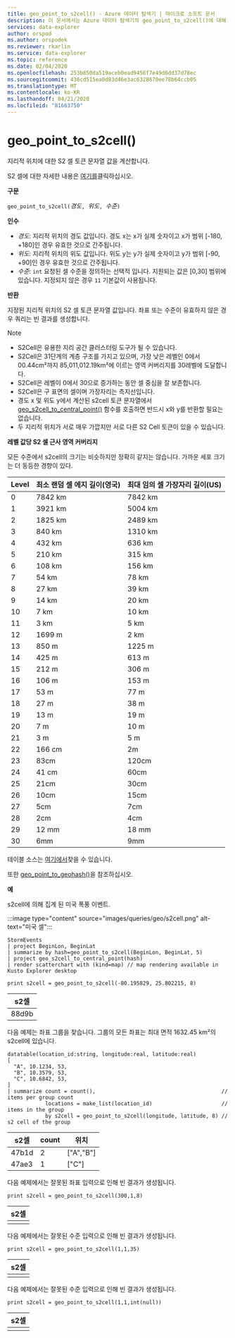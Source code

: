 ```yaml
---
title: geo_point_to_s2cell() - Azure 데이터 탐색기 | 마이크로 소프트 문서
description: 이 문서에서는 Azure 데이터 탐색기의 geo_point_to_s2cell()에 대해 설명합니다.
services: data-explorer
author: orspod
ms.author: orspodek
ms.reviewer: rkarlin
ms.service: data-explorer
ms.topic: reference
ms.date: 02/04/2020
ms.openlocfilehash: 253b850da519aceb0ead9456f7e49d6dd37d78ec
ms.sourcegitcommit: 436cd515ea0d83d46e3ac6328670ee78b64ccb05
ms.translationtype: MT
ms.contentlocale: ko-KR
ms.lasthandoff: 04/21/2020
ms.locfileid: "81663750"
---
```

# <a name="geo_point_to_s2cell"></a>geo_point_to_s2cell()

지리적 위치에 대한 S2 셀 토큰 문자열 값을 계산합니다.

S2 셀에 대한 자세한 내용은 [여기를](http://s2geometry.io/devguide/s2cell_hierarchy)클릭하십시오.

**구문**

`geo_point_to_s2cell(`*경도*`, `*위도*`, `*수준*`)`

**인수**

* *경도*: 지리적 위치의 경도 값입니다. 경도 x는 x가 실제 숫자이고 x가 범위 [-180, +180]인 경우 유효한 것으로 간주됩니다. 
* *위도*: 지리적 위치의 위도 값입니다. 위도 y는 y가 실제 숫자이고 y가 범위 [-90, +90]인 경우 유효한 것으로 간주됩니다. 
* *수준*: `int` 요청된 셀 수준을 정의하는 선택적 입니다. 지원되는 값은 [0,30] 범위에 있습니다. 지정되지 않은 경우 `11` 기본값이 사용됩니다.

**반환**

지정된 지리적 위치의 S2 셀 토큰 문자열 값입니다. 좌표 또는 수준이 유효하지 않은 경우 쿼리는 빈 결과를 생성합니다.

> [!NOTE]
>
> * S2Cell은 유용한 지리 공간 클러스터링 도구가 될 수 있습니다.
> * S2Cell은 31단계의 계층 구조를 가지고 있으며, 가장 낮은 레벨인 0에서 00.44cm²까지 85,011,012.19km²에 이르는 영역 커버리지를 30레벨에 도달합니다.
> * S2Cell은 레벨이 0에서 30으로 증가하는 동안 셀 중심을 잘 보존합니다.
> * S2Cell은 구 표면의 셀이며 가장자리는 측지선입니다.
> * 경도 x 및 위도 y에서 계산된 s2cell 토큰 문자열에서 [geo_s2cell_to_central_point()](geo-s2cell-to-central-point-function.md) 함수를 호출하면 반드시 x와 y를 반환할 필요는 없습니다.
> * 두 지리적 위치가 서로 매우 가깝지만 서로 다른 S2 Cell 토큰이 있을 수 있습니다.

**레벨 값당 S2 셀 근사 영역 커버리지**

모든 수준에서 s2cell의 크기는 비슷하지만 정확히 같지는 않습니다. 가까운 세포 크기는 더 동등한 경향이 있다.

|Level|최소 랜덤 셀 에지 길이(영국)|최대 임의 셀 가장자리 길이(US)|
|--|--|--|
|0|7842 km|7842 km|
|1|3921 km|5004 km|
|2|1825 km|2489 km|
|3|840 km|1310 km|
|4|432 km|636 km|
|5|210 km|315 km|
|6|108 km|156 km|
|7|54 km|78 km|
|8|27 km|39 km|
|9|14 km|20 km|
|10|7 km|10 km|
|11|3 km|5 km|
|12|1699 m|2 km|
|13|850 m|1225 m|
|14|425 m|613 m|
|15|212 m|306 m|
|16|106 m|153 m|
|17|53 m|77 m|
|18|27 m|38 m|
|19|13 m|19 m|
|20|7 m|10 m|
|21|3 m|5 m|
|22|166 cm|2m|
|23|83cm|120cm|
|24|41 cm|60cm|
|25|21cm|30cm|
|26|10cm|15cm|
|27|5cm|7cm|
|28|2cm|4cm|
|29|12 mm|18 mm|
|30|6mm|9mm|

테이블 소스는 [여기에서](http://s2geometry.io/resources/s2cell_statistics)찾을 수 있습니다.

또한 [geo_point_to_geohash()](geo-point-to-geohash-function.md)을 참조하십시오.

**예**

s2cell에 의해 집계 된 미국 폭풍 이벤트.

:::image type="content" source="images/queries/geo/s2cell.png" alt-text="미국 셀":::

```kusto
StormEvents
| project BeginLon, BeginLat
| summarize by hash=geo_point_to_s2cell(BeginLon, BeginLat, 5)
| project geo_s2cell_to_central_point(hash)
| render scatterchart with (kind=map) // map rendering available in Kusto Explorer desktop
```

```kusto
print s2cell = geo_point_to_s2cell(-80.195829, 25.802215, 8)
```

| s2셀 |
|--------|
| 88d9b  |

다음 예제는 좌표 그룹을 찾습니다. 그룹의 모든 좌표는 최대 면적 1632.45 km²의 s2cell에 있습니다.
```kusto
datatable(location_id:string, longitude:real, latitude:real)
[
  "A", 10.1234, 53,
  "B", 10.3579, 53,
  "C", 10.6842, 53,
]
| summarize count = count(),                                        // items per group count
            locations = make_list(location_id)                      // items in the group
            by s2cell = geo_point_to_s2cell(longitude, latitude, 8) // s2 cell of the group
```

| s2셀 | count | 위치 |
|--------|-------|-----------|
| 47b1d  | 2     | ["A","B"] |
| 47ae3  | 1     | ["C"]     |

다음 예제에서는 잘못된 좌표 입력으로 인해 빈 결과가 생성됩니다.
```kusto
print s2cell = geo_point_to_s2cell(300,1,8)
```

| s2셀 |
|--------|
|        |

다음 예제에서는 잘못된 수준 입력으로 인해 빈 결과가 생성됩니다.
```kusto
print s2cell = geo_point_to_s2cell(1,1,35)
```

| s2셀 |
|--------|
|        |

다음 예제에서는 잘못된 수준 입력으로 인해 빈 결과가 생성됩니다.
```kusto
print s2cell = geo_point_to_s2cell(1,1,int(null))
```

| s2셀 |
|--------|
|        |